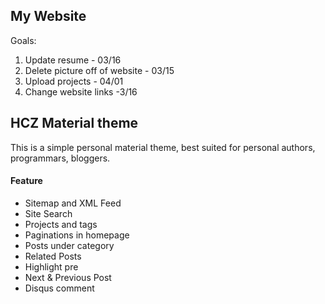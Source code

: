## My Website 

Goals:
1. Update resume - 03/16
2. Delete picture off of website - 03/15
3. Upload projects - 04/01
4. Change website links -3/16

## HCZ Material theme

This is a simple personal material theme, best suited for personal authors, programmars, bloggers. 

#### Feature

* Sitemap and XML Feed
* Site Search 
* Projects and tags
* Paginations in homepage
* Posts under category
* Related Posts
* Highlight pre
* Next & Previous Post
* Disqus comment


